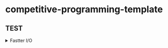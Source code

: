 # competitive-programming-template

## TEST

<details><summary>Fastter I/O</summary>
<p>

```C++
	ios_base::sync_with_stdio(0);
	cin.tie(0);
```

</p>
</details>
